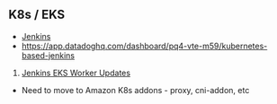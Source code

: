 

## K8s / EKS

 - [Jenkins](https://wiki.audaxhealth.com/x/fxJfAg)
 - https://app.datadoghq.com/dashboard/pq4-vte-m59/kubernetes-based-jenkins
&nbsp;
 1. [Jenkins EKS Worker Updates](https://wiki.audaxhealth.com/x/Kog8BQ)
&nbsp;
 - Need to move to Amazon K8s addons - proxy, cni-addon, etc
<!--stackedit_data:
eyJoaXN0b3J5IjpbNDM2Mzc1NTgyLDk4MzUxODg3N119
-->